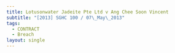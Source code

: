 ```yaml
---
title: Lotusonwater Jadeite Pte Ltd v Ang Chee Soon Vincent
subtitle: "[2013] SGHC 100 / 07\_May\_2013"
tags:
  - CONTRACT
  - Breach
layout: single
---
```


